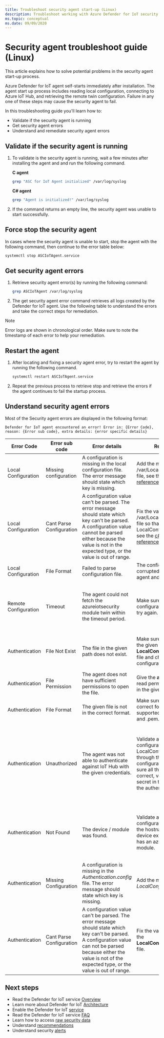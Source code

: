 ```yaml
---
title: Troubleshoot security agent start-up (Linux)
description: Troubleshoot working with Azure Defender for IoT security agents for Linux.
ms.topic: conceptual
ms.date: 09/09/2020
---
```


# Security agent troubleshoot guide (Linux)

This article explains how to solve potential problems in the security agent start-up process.

Azure Defender for IoT agent self-starts immediately after installation. The agent start up process includes reading local configuration, connecting to Azure IoT Hub, and retrieving the remote twin configuration. Failure in any one of these steps may cause the security agent to fail.

In this troubleshooting guide you'll learn how to:

- Validate if the security agent is running
- Get security agent errors
- Understand and remediate security agent errors

## Validate if the security agent is running

1. To validate is the security agent is running, wait a few minutes after installing the agent and and run the following command.
     <br>

    **C agent**

    ```bash
    grep "ASC for IoT Agent initialized" /var/log/syslog
    ```

    **C# agent**

    ```bash
    grep "Agent is initialized!" /var/log/syslog
    ```

1. If the command returns an empty line, the security agent was unable to start successfully.

## Force stop the security agent

In cases where the security agent is unable to start, stop the agent with the following command, then continue to the error table below:

```bash
systemctl stop ASCIoTAgent.service
```

## Get security agent errors

1. Retrieve security agent error(s) by running the following command:

    ```bash
    grep ASCIoTAgent /var/log/syslog
    ```

1. The get security agent error command retrieves all logs created by the Defender for IoT agent. Use the following table to understand the errors and take the correct steps for remediation.

> [!Note]
> Error logs are shown in chronological order. Make sure to note the timestamp of each error to help your remediation.

## Restart the agent

1. After locating and fixing a security agent error, try to restart the agent by running the following command.

    ```bash
    systemctl restart ASCIoTAgent.service
    ```

1. Repeat the previous process to retrieve stop and retrieve the errors if the agent continues to fail the startup process.

## Understand security agent errors

Most of the Security agent errors are displayed in the following format:

```
Defender for IoT agent encountered an error! Error in: {Error Code}, reason: {Error sub code}, extra details: {error specific details}
```

| Error Code | Error sub code | Error details | Remediate C | Remediate C# |
|--|--|--|--|--|
| Local Configuration | Missing configuration | A configuration is missing in the local configuration file. The error message should state which key is missing. | Add the missing key to the /var/LocalConfiguration.json file, see the [cs-localconfig-reference](azure-iot-security-local-configuration-c.md) for details. | Add the missing key to the General.config file, see the [c#-localconfig-reference](azure-iot-security-local-configuration-csharp.md) for details. |
| Local Configuration | Cant Parse Configuration | A configuration value can't be parsed. The error message should state which key can't be parsed. A configuration value cannot be parsed either because the value is not in the expected type, or the value is out of range. | Fix the value of the key in /var/LocalConfiguration.json file so that it matches the LocalConfiguration schema, see the [c#-localconfig-reference](azure-iot-security-local-configuration-csharp.md) for details. | Fix the value of the key in General.config file so that it matches the schema, see the [cs-localconfig-reference](azure-iot-security-local-configuration-c.md) for details. |
| Local Configuration | File Format | Failed to parse configuration file. | The configuration file is corrupted, download the agent and re-install. | - |
| Remote Configuration | Timeout | The agent could not fetch the azureiotsecurity module twin within the timeout period. | Make sure authentication configuration is correct and try again. | The agent could not fetch the azureiotsecurity module twin within timeout period. Make sure authentication configuration is correct and try again. |
| Authentication | File Not Exist | The file in the given path does not exist. | Make sure the file exists in the given path or go to the **LocalConfiguration.json** file and change the **FilePath** configuration. | Make sure the file exists in the given path or go to the **Authentication.config** file and change the **filePath** configuration. |
| Authentication | File Permission | The agent does not have sufficient permissions to open the file. | Give the **asciotagent** user read permissions on the file in the given path. | Make sure the file is accessible. |
| Authentication | File Format | The given file is not in the correct format. | Make sure the file is in the correct format. The supported file types are .pfx and .pem. | Make sure the file is a valid certificate file. |
| Authentication | Unauthorized | The agent was not able to authenticate against IoT Hub with the given credentials. | Validate authentication configuration in LocalConfiguration file, go through the authentication configuration and make sure all the details are correct, validate that the secret in the file matches the authenticated identity. | Validate authentication configuration in Authentication.config, go through the authentication configuration and make sure all the details are correct, then validate that the secret in the file matches the authenticated identity. |
| Authentication | Not Found | The device / module was found. | Validate authentication configuration - make sure the hostname is correct, the device exists in IoT Hub and has an azureiotsecurity twin module. | Validate authentication configuration - make sure the hostname is correct, the device exists in IoT Hub and has an azureiotsecurity twin module. |
| Authentication | Missing Configuration | A configuration is missing in the *Authentication.config* file. The error message should state which key is missing. | Add the missing key to the *LocalConfiguration.json* file. | Add the missing key to the *Authentication.config* file, see the [c#-localconfig-reference](azure-iot-security-local-configuration-csharp.md) for details. |
| Authentication | Cant Parse Configuration | A configuration value can't be parsed. The error message should state which key can't be parsed. A configuration value can not be parsed because either the value is not of the expected type, or the value is out of range. | Fix the value of the key in the **LocalConfiguration.json** file. | Fix the value of the key in **Authentication.config** file to match the schema, see the [cs-localconfig-reference](azure-iot-security-local-configuration-c.md) for details.|

## Next steps

- Read the Defender for IoT service [Overview](overview.md)
- Learn more about Defender for IoT [Architecture](architecture.md)
- Enable the Defender for IoT [service](quickstart-onboard-iot-hub.md)
- Read the Defender for IoT service [FAQ](resources-frequently-asked-questions.md)
- Learn how to access [raw security data](how-to-security-data-access.md)
- Understand [recommendations](concept-recommendations.md)
- Understand security [alerts](concept-security-alerts.md)
